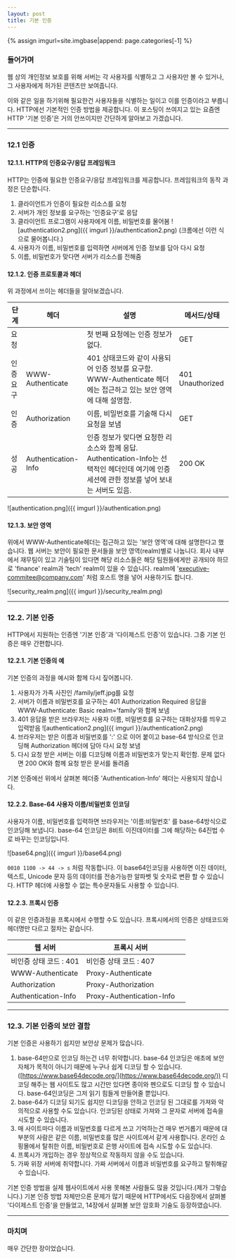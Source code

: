 ```yaml
---
layout: post
title: 기본 인증
---
```

{% assign imgurl=site.imgbase|append: page.categories[-1] %}

### 들어가며

 웹 상의 개인정보 보호를 위해 서버는 각 사용자를 식별하고 그 사용자만 볼 수 있거나, 그 사용자에게 허가된 콘텐츠만 보여줍니다.

 이와 같은 일을 하기위해 필요한건 사용자들을 식별하는 일이고 이를 인증이라고 부릅니다. HTTP에선 기본적인 인증 방법을 제공합니다. 이 포스팅이 쓰여지고 있는 요즘엔 HTTP '기본 인증'은 거의 안쓰이지만 간단하게 알아보고 가겠습니다.

---

### 12.1 인증

#### 12.1.1. HTTP의 인증요구/응답 프레임워크

 HTTP는 인증에 필요한 인증요구/응답 프레임워크를 제공합니다. 프레임워크의 동작 과정은 단순합니다.

1. 클라이언트가 인증이 필요한 리소스를 요청
2. 서버가 개인 정보를 요구하는 '인증요구'로 응답
3. 클라이언트 프로그램이 사용자에게 이름, 비밀번호를 물어봄
   ![authentication2.png]({{ imgurl }}/authentication2.png)
   (크롬에선 이런 식으로 물어봅니다.)
4. 사용자가 이름, 비밀번호를 입력하면 서버에게 인증 정보를 담아 다시 요청
5. 이름, 비밀번호가 맞다면 서버가 리소스를 전해줌

#### 12.1.2. 인증 프로토콜과 헤더

 위 과정에서 쓰이는 헤더들을 알아보겠습니다.

| 단계     | 헤더                | 설명                                                         | 메서드/상태      |
| -------- | ------------------- | ------------------------------------------------------------ | ---------------- |
| 요청     |                     | 첫 번째 요청에는 인증 정보가 없다.                           | GET              |
| 인증요구 | WWW-Authenticate    | 401 상태코드와 같이 사용되어 인증 정보를 요구함. WWW-Authenticate 헤더에는 접근하고 있는 보안 영역에 대해 설명함. | 401 Unauthorized |
| 인증     | Authorization       | 이름, 비밀번호를 기술해 다시 요청을 보냄                     | GET              |
| 성공     | Authentication-Info | 인증 정보가 맞다면 요청한 리소스와 함께 응답. Authentication-Info는 선택적인 헤더인데 여기에 인증 세션에 관한 정보를 넣어 보내는 서버도 있음. | 200 OK           |

![authentication.png]({{ imgurl }}/authentication.png)

#### 12.1.3. 보안 영역

 위에서 WWW-Authenticate헤더는 접근하고 있는 '보안 영역'에 대해 설명한다고 했습니다. 웹 서버는 보안이 필요한 문서들을 보안 영역(realm)별로 나눕니다. 회사 내부에서 재무팀이 있고 기술팀이 있다면 해당 리소스들은 해당 팀원들에게만 공개되야 하므로 'finance' realm과 'tech' realm이 있을 수 있습니다. realm에 'executive-commitee@company.com' 처럼 호스트 명을 넣어 사용하기도 합니다.

 ![security_realm.png]({{ imgurl }}/security_realm.png)

---

### 12.2. 기본 인증

 HTTP에서 지원하는 인증엔 '기본 인증'과 '다이제스트 인증'이 있습니다. 그중 기본 인증은 매우 간편합니다.

#### 12.2.1. 기본 인증의 예

 기본 인증의 과정을 예시와 함께 다시 짚어봅니다.

1. 사용자가 가족 사진인 /family/jeff.jpg를 요청
2. 서버가 이름과 비밀번호를 요구하는 401 Authorization Required 응답을 WWW-Authenticate: Basic realm='family'와 함께 보냄
3. 401 응답을 받은 브라우저는 사용자 이름, 비밀번호를 요구하는 대화상자를 띄우고 입력받음
   ![authentication2.png]({{ imgurl }}/authentication2.png)
4. 브라우저는 받은 이름과 비밀번호를 ':' 으로 이어 붙이고 base-64 방식으로 인코딩해 Authorization 헤더에 담아 다시 요청 보냄
5. 다시 요청 받은 서버는 이를 디코딩해 이름과 비밀번호가 맞는지 확인함. 문제 없다면 200 OK와 함께 요청 받은 문서를 돌려줌

  기본 인증에선 위에서 살펴본 헤더중 'Authentication-Info' 헤더는 사용되지 않습니다.

#### 12.2.2. Base-64 사용자 이름/비밀번호 인코딩

 사용자가 이름, 비밀번호를 입력하면 브라우저는 '이름:비밀번호' 를 base-64방식으로 인코딩해 보냅니다. base-64 인코딩은 8비트 이진데이터를 그에 해당하는 64진법 수로 바꾸는 인코딩입니다. 

![base64.png]({{ imgurl }}/base64.png)

 ```0010 1100 -> 44 -> s``` 처럼 작동합니다. 이 base64인코딩을 사용하면 이진 데이터, 텍스트, Unicode 문자 등의 데이터를 전송가능한 알파벳 및 숫자로 변환 할 수 있습니다. HTTP 헤더에 사용할 수 없는 특수문자들도 사용할 수 있습니다. 

#### 12.2.3. 프록시 인증

 이 같은 인증과정을 프록시에서 수행할 수도 있습니다. 프록시에서의 인증은 상태코드와 헤더명만 다르고 절차는 같습니다.

| 웹 서버                | 프록시 서버               |      |
| ---------------------- | ------------------------- | ---- |
| 비인증 상태 코드 : 401 | 비인증 상태 코드 : 407    |      |
| WWW-Authenticate       | Proxy-Authenticate        |      |
| Authorization          | Proxy-Authorization       |      |
| Authentication-Info    | Proxy-Authentication-Info |      |

---

### 12.3. 기본 인증의 보안 결함

 기본 인증은 사용하기 쉽지만 보안상 문제가 많습니다.

1. base-64만으로 인코딩 하는건 너무 취약합니다. base-64 인코딩은 애초에 보안 자체가 목적이 아니기 때문에 누구나 쉽게 디코딩 할 수 있습니다.([https://www.base64decode.org/](https://www.base64decode.org/)) 디코딩 해주는 웹 사이트도 많고 시간만 있다면 종이와 펜으로도 디코딩 할 수 있습니다. base-64인코딩은 그저 읽기 힘들게 만들어줄 뿐입니다.
2. base-64가 디코딩 되기도 쉽지만 디코딩을 안하고 인코딩 된 그대로를 가져와 악의적으로 사용할 수도 있습니다. 인코딩된 상태로 가져와 그 문자로 서버에 접속을 시도할 수 있습니다.
3. 매 사이트마다 이름과 비밀번호를 다르게 쓰고 기억하는건 매우 번거롭기 때문에 대부분의 사람은 같은 이름, 비밀번호를 많은 사이트에서 같게 사용합니다. 온라인 쇼핑몰에서 탈취한 이름, 비밀번호로 은행 사이트에 접속 시도할 수도 있습니다.
4. 프록시가 개입하는 경우 정상적으로 작동하지 않을 수도 있습니다.
5. 가짜 위장 서버에 취약합니다. 가짜 서버에서 이름과 비밀번호를 요구하고 탈취해갈 수 있습니다.

 기본 인증 방법을 실제 웹사이트에서 사용 못해본 사람들도 많을 것입니다.(제가 그렇습니다.) 기본 인증 방법 자체만으론 문제가 많기 때문에 HTTP에서도 다음장에서 살펴볼 '다이제스트 인증'을 만들었고, 14장에서 살펴볼 보안 암호화 기술도 등장하였습니다. 

---

### 마치며 

 매우 간단한 장이었습니다.